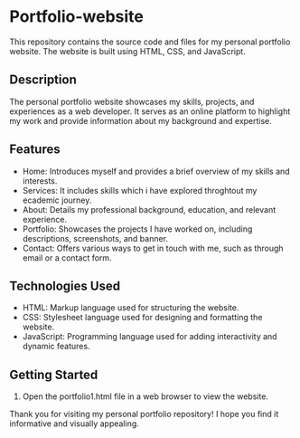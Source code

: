 # Portfolio-website

This repository contains the source code and files for my personal portfolio website. The website is built using HTML, CSS, and JavaScript.

## Description

The personal portfolio website showcases my skills, projects, and experiences as a web developer. It serves as an online platform to highlight my work and provide information about my background and expertise.

## Features

- Home: Introduces myself and provides a brief overview of my skills and interests.
- Services: It includes skills which i have explored throghtout my ecademic journey.
- About: Details my professional background, education, and relevant experience.
- Portfolio: Showcases the projects I have worked on, including descriptions, screenshots, and banner.
- Contact: Offers various ways to get in touch with me, such as through email or a contact form.

## Technologies Used

- HTML: Markup language used for structuring the website.
- CSS: Stylesheet language used for designing and formatting the website.
- JavaScript: Programming language used for adding interactivity and dynamic features.

## Getting Started

1. Open the portfolio1.html file in a web browser to view the website.

Thank you for visiting my personal portfolio repository! I hope you find it informative and visually appealing.

